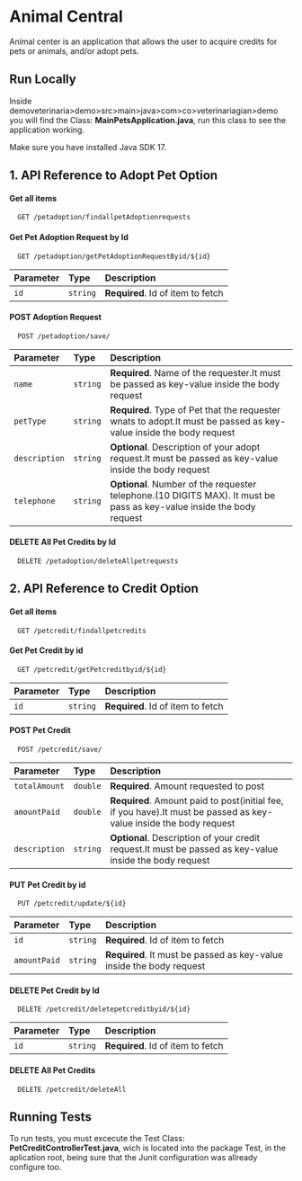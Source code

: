 
# Animal Central

Animal center is an application that allows the user to acquire credits for pets or animals, and/or adopt pets.




## Run Locally

Inside demoveterinaria>demo>src>main>java>com>co>veterinariagian>demo you will find the Class: **MainPetsApplication.java**, run this class to see the application working.

Make sure you have installed Java SDK 17.


## 1. API Reference to Adopt Pet Option
#### Get all items

```http
  GET /petadoption/findallpetAdoptionrequests
```

#### Get Pet Adoption Request  by Id

```http
  GET /petadoption/getPetAdoptionRequestByid/${id}
```

| Parameter | Type     | Description                       |
| :-------- | :------- | :-------------------------------- |
| `id`      | `string` | **Required**. Id of item to fetch |

#### POST Adoption Request  

```http
  POST /petadoption/save/
```

| Parameter | Type     | Description                       |
| :-------- | :------- | :-------------------------------- |
| `name`      | `string` | **Required**. Name of the requester.It must be passed as key-value  inside the body request   |
| `petType`      | `string` | **Required**. Type of Pet that the requester wnats to adopt.It must be passed as key-value  inside the body request |
| `description`      | `string` | **Optional**. Description of your adopt request.It must be passed as key-value  inside the body request |
| `telephone`      | `string` | **Optional**. Number of the requester telephone.(10 DIGITS MAX). It must be pass as key-value  inside the body request |


#### DELETE All Pet Credits by Id

```http
  DELETE /petadoption/deleteAllpetrequests
```







## 2. API Reference to Credit Option


#### Get all items

```http
  GET /petcredit/findallpetcredits
```


#### Get Pet Credit by id

```http
  GET /petcredit/getPetcreditbyid/${id}
```

| Parameter | Type     | Description                       |
| :-------- | :------- | :-------------------------------- |
| `id`      | `string` | **Required**. Id of item to fetch |



#### POST Pet Credit 

```http
  POST /petcredit/save/
```

| Parameter | Type     | Description                       |
| :-------- | :------- | :-------------------------------- |
| `totalAmount`      | `double` | **Required**. Amount requested to post |
| `amountPaid`      | `double` | **Required**. Amount paid to post(initial fee, if you have).It must be passed as key-value  inside the body request |
| `description`      | `string` | **Optional**. Description of your credit request.It must be passed as key-value  inside the body request |

#### PUT Pet Credit by id

```http
  PUT /petcredit/update/${id}
```

| Parameter | Type     | Description                       |
| :-------- | :------- | :-------------------------------- |
| `id`      | `string` | **Required**. Id of item to fetch |
| `amountPaid`      | `string` | **Required**. It must be passed as key-value  inside the body request |

#### DELETE Pet Credit by Id

```http
  DELETE /petcredit/deletepetcreditbyid/${id}
```

| Parameter | Type     | Description                       |
| :-------- | :------- | :-------------------------------- |
| `id`      | `string` | **Required**. Id of item to fetch |

#### DELETE All Pet Credits

```http
  DELETE /petcredit/deleteAll
```





## Running Tests

To run tests, you must excecute the Test Class: **PetCreditControllerTest.java**, wich is located into the package Test, in the aplication root, being sure that the Junit configuration was allready configure too. 


